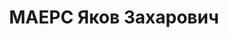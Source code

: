 ---
title: МАЕРС Яков Захарович
description: р. 01.11.1893, Филадельфия, пом.начальника Главного управления авто-тракторной
  промышленности, про. Каптельский пер. д.9, кв. 31. Маерс был арестован 28 сентября
  1937. В свид. о смерти указана дата - 2 фев 1940.
---